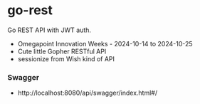 # go-rest
Go REST API with JWT auth.

* Omegapoint Innovation Weeks - 2024-10-14 to 2024-10-25
* Cute little Gopher RESTful API
* sessionize from Wish kind of API

### Swagger
* http://localhost:8080/api/swagger/index.html#/